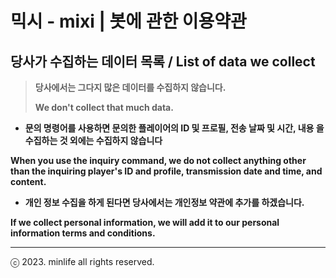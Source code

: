 # 믹시 - mixi | 봇에 관한 이용약관

## 당사가 수집하는 데이터 목록 / List of data we collect

> **당사에서는 그다지 많은 데이터를 수집하지 않습니다.**
>
> **We don't collect that much data.**

- **문의 명령어를 사용하면 문의한 플레이어의 ID 및 프로필, 전송 날짜 및 시간, 내용 을 수집하는 것 외에는 수집하지 않습니다**

**When you use the inquiry command, we do not collect anything other than the inquiring player's ID and profile, transmission date and time, and content.**

- **개인 정보 수집을 하게 된다면 당사에서는 개인정보 약관에 추가를 하겠습니다.**

**If we collect personal information, we will add it to our personal information terms and conditions.**

*****

ⓒ 2023. minlife all rights reserved.
